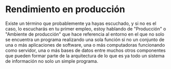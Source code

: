 # Rendimiento en producción

Existe un término que probablemente ya hayas escuchado, y si no es el caso, lo escucharás en tu primer empleo, estoy hablando de "Producción" o "Ambiente de producción" que hace referencia al entorno en el que no solo se encuentra un programa realizando una sola función si no un conjunto de una o más aplicaciones de software, una o más computadoras funcionando como servidor, una o más bases de datos entre muchos otros componentes que pueden formar parte de la arquitectura de lo que es ya todo un sistema de información no solo un simple programa.
